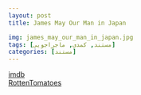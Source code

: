 ```yaml
---
layout: post
title: James May Our Man in Japan

img: james_may_our_man_in_japan.jpg
tags: [مستند, کمدی, ماجراجویی]
categories: [مستند]
---
```


[imdb](https://www.imdb.com/title/tt11302324/)  
[RottenTomatoes](https://www.rottentomatoes.com/tv/james_may_our_man_in_japan/s01)